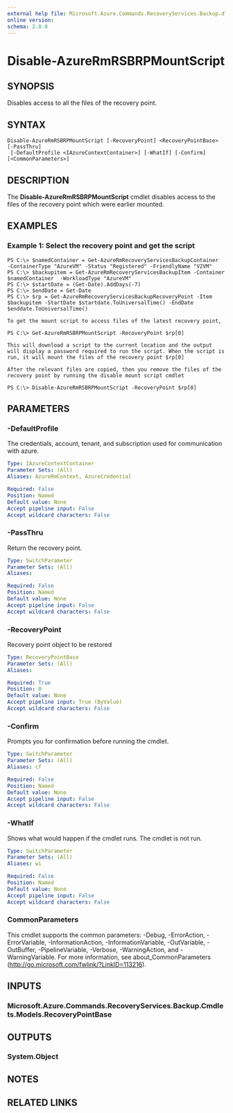 ```yaml
---
external help file: Microsoft.Azure.Commands.RecoveryServices.Backup.dll-Help.xml
online version: 
schema: 2.0.0
---
```


# Disable-AzureRmRSBRPMountScript

## SYNOPSIS
Disables access to all the files of the recovery point.

## SYNTAX

```
Disable-AzureRmRSBRPMountScript [-RecoveryPoint] <RecoveryPointBase> [-PassThru]
 [-DefaultProfile <IAzureContextContainer>] [-WhatIf] [-Confirm] [<CommonParameters>]
```

## DESCRIPTION
The **Disable-AzureRmRSBRPMountScript** cmdlet disables access to the files of the recovery point which were earlier mounted.

## EXAMPLES

### Example 1: Select the recovery point and get the script
```
PS C:\> $namedContainer = Get-AzureRmRecoveryServicesBackupContainer  -ContainerType "AzureVM" -Status "Registered" -FriendlyName "V2VM"
PS C:\> $backupitem = Get-AzureRmRecoveryServicesBackupItem -Container $namedContainer  -WorkloadType "AzureVM"
PS C:\> $startDate = (Get-Date).AddDays(-7)
PS C:\> $endDate = Get-Date
PS C:\> $rp = Get-AzureRmRecoveryServicesBackupRecoveryPoint -Item $backupitem -StartDate $startdate.ToUniversalTime() -EndDate $enddate.ToUniversalTime()

To get the mount script to access files of the latest recovery point,

PS C:\> Get-AzureRmRSBRPMountScript -RecoveryPoint $rp[0]

This will download a script to the current location and the output will display a password required to run the script. When the script is run, it will mount the files of the recovery point $rp[0]

After the relevant files are copied, then you remove the files of the recovery point by running the disable mount script cmdlet

PS C:\> Disable-AzureRmRSBRPMountScript -RecoveryPoint $rp[0]
```

## PARAMETERS

### -DefaultProfile
The credentials, account, tenant, and subscription used for communication with azure.

```yaml
Type: IAzureContextContainer
Parameter Sets: (All)
Aliases: AzureRmContext, AzureCredential

Required: False
Position: Named
Default value: None
Accept pipeline input: False
Accept wildcard characters: False
```

### -PassThru
Return the recovery point.

```yaml
Type: SwitchParameter
Parameter Sets: (All)
Aliases: 

Required: False
Position: Named
Default value: None
Accept pipeline input: False
Accept wildcard characters: False
```

### -RecoveryPoint
Recovery point object to be restored

```yaml
Type: RecoveryPointBase
Parameter Sets: (All)
Aliases: 

Required: True
Position: 0
Default value: None
Accept pipeline input: True (ByValue)
Accept wildcard characters: False
```

### -Confirm
Prompts you for confirmation before running the cmdlet.

```yaml
Type: SwitchParameter
Parameter Sets: (All)
Aliases: cf

Required: False
Position: Named
Default value: None
Accept pipeline input: False
Accept wildcard characters: False
```

### -WhatIf
Shows what would happen if the cmdlet runs.
The cmdlet is not run.

```yaml
Type: SwitchParameter
Parameter Sets: (All)
Aliases: wi

Required: False
Position: Named
Default value: None
Accept pipeline input: False
Accept wildcard characters: False
```

### CommonParameters
This cmdlet supports the common parameters: -Debug, -ErrorAction, -ErrorVariable, -InformationAction, -InformationVariable, -OutVariable, -OutBuffer, -PipelineVariable, -Verbose, -WarningAction, and -WarningVariable. For more information, see about_CommonParameters (http://go.microsoft.com/fwlink/?LinkID=113216).

## INPUTS

### Microsoft.Azure.Commands.RecoveryServices.Backup.Cmdlets.Models.RecoveryPointBase

## OUTPUTS

### System.Object

## NOTES

## RELATED LINKS

